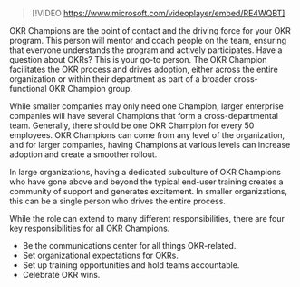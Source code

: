 > [!VIDEO https://www.microsoft.com/videoplayer/embed/RE4WQBT]

OKR Champions are the point of contact and the driving force for your OKR program. This person will mentor and coach people on the team, ensuring that everyone understands the program and actively participates. Have a question about OKRs? This is your go-to person. The OKR Champion facilitates the OKR process and drives adoption, either across the entire organization or within their department as part of a broader cross-functional OKR Champion group.

While smaller companies may only need one Champion, larger enterprise companies will have several Champions that form a cross-departmental team. Generally, there should be one OKR Champion for every 50 employees. OKR Champions can come from any level of the organization, and for larger companies, having Champions at various levels can increase adoption and create a smoother rollout.

In large organizations, having a dedicated subculture of OKR Champions who have gone above and beyond the typical end-user training creates a community of support and generates excitement. In smaller organizations, this can be a single person who drives the entire process. 

While the role can extend to many different responsibilities, there are four key responsibilities for all OKR Champions.

- Be the communications center for all things OKR-related.
- Set organizational expectations for OKRs.
- Set up training opportunities and hold teams accountable.
- Celebrate OKR wins.
